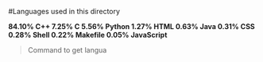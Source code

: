 
#Languages used in this directory

**84.10%  C++ 
7.25%   C
5.56%   Python
1.27%   HTML
0.63%   Java
0.31%   CSS
0.28%   Shell
0.22%   Makefile
0.05%   JavaScript**


> Command to get langua